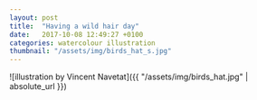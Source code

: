 ```yaml
---
layout: post
title:  "Having a wild hair day"
date:   2017-10-08 12:49:27 +0100
categories: watercolour illustration
thumbnail: "/assets/img/birds_hat_s.jpg"
---
```

![illustration by Vincent Navetat]({{ "/assets/img/birds_hat.jpg" | absolute_url }})
